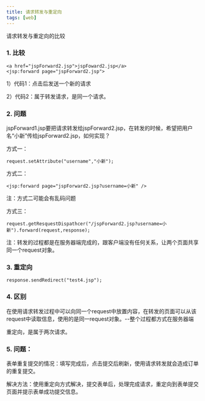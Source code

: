 ```yaml
---
title: 请求转发与重定向
tags: [web]
---
```


请求转发与重定向的比较

### 1. 比较

```
<a href="jspForward2.jsp">jspFoward2.jsp</a>
<jsp:forward page="jspForward2.jsp">
```

1）代码1：点击后发送一个新的请求

2）代码2：属于转发请求，是同一个请求。

### 2. 问题
jspForward1.jsp要把请求转发给jspForward2.jsp，在转发的时候，希望把用户名“小新”传给jspForward2.jsp，如何实现？

方式一：

```
request.setAttribute("username","小新");
```

方式二：

```
<jsp:forward page="jspForward2.jsp?username=小新" />
```

注：方式二可能会有乱码问题

方式三：

```
request.getResquestDispathcer("/jspForward2.jsp?username=小新").forward(request,response);
```

注：转发的过程都是在服务器端完成的，跟客户端没有任何关系，让两个页面共享同一个request对象。

### 3. 重定向

```
response.sendRedirect("test4.jsp");
```

### 4. 区别
在使用请求转发过程中可以向同一个request中放置内容，在转发的页面可以从该request中读取信息，使用的是同一request对象。--整个过程都方式在服务器端

重定向，是属于两次请求。

### 5. 问题：
表单重复提交的情况：填写完成后，点击提交后刷新，使用请求转发就会造成订单的重复提交。

解决方法：使用重定向方式解决，提交表单后，处理完成请求，重定向到表单提交页面并提示表单成功提交信息。